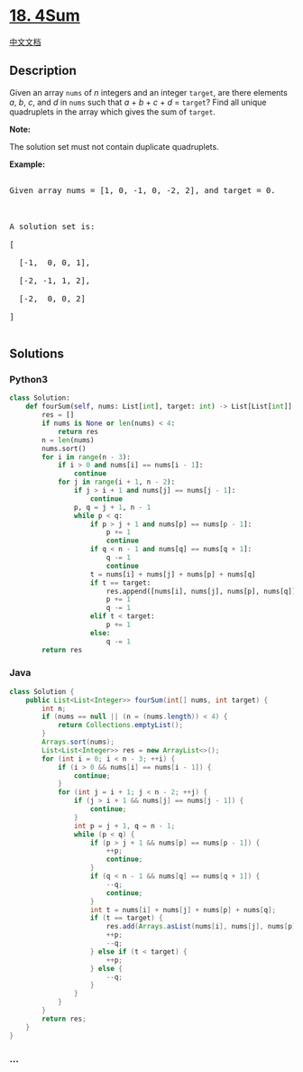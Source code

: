 # [18. 4Sum](https://leetcode.com/problems/4sum)

[中文文档](/solution/0000-0099/0018.4Sum/README.md)

## Description

<p>Given an array <code>nums</code> of <em>n</em> integers and an integer <code>target</code>, are there elements <em>a</em>, <em>b</em>, <em>c</em>, and <em>d</em> in <code>nums</code> such that <em>a</em> + <em>b</em> + <em>c</em> + <em>d</em> = <code>target</code>? Find all unique quadruplets in the array which gives the sum of <code>target</code>.</p>

<p><strong>Note:</strong></p>

<p>The solution set must not contain duplicate quadruplets.</p>

<p><strong>Example:</strong></p>

<pre>

Given array nums = [1, 0, -1, 0, -2, 2], and target = 0.



A solution set is:

[

  [-1,  0, 0, 1],

  [-2, -1, 1, 2],

  [-2,  0, 0, 2]

]

</pre>

## Solutions

<!-- tabs:start -->

### **Python3**

```python
class Solution:
    def fourSum(self, nums: List[int], target: int) -> List[List[int]]:
        res = []
        if nums is None or len(nums) < 4:
            return res
        n = len(nums)
        nums.sort()
        for i in range(n - 3):
            if i > 0 and nums[i] == nums[i - 1]:
                continue
            for j in range(i + 1, n - 2):
                if j > i + 1 and nums[j] == nums[j - 1]:
                    continue
                p, q = j + 1, n - 1
                while p < q:
                    if p > j + 1 and nums[p] == nums[p - 1]:
                        p += 1
                        continue
                    if q < n - 1 and nums[q] == nums[q + 1]:
                        q -= 1
                        continue
                    t = nums[i] + nums[j] + nums[p] + nums[q]
                    if t == target:
                        res.append([nums[i], nums[j], nums[p], nums[q]])
                        p += 1
                        q -= 1
                    elif t < target:
                        p += 1
                    else:
                        q -= 1
        return res
```

### **Java**

```java
class Solution {
    public List<List<Integer>> fourSum(int[] nums, int target) {
        int n;
        if (nums == null || (n = (nums.length)) < 4) {
            return Collections.emptyList();
        }
        Arrays.sort(nums);
        List<List<Integer>> res = new ArrayList<>();
        for (int i = 0; i < n - 3; ++i) {
            if (i > 0 && nums[i] == nums[i - 1]) {
                continue;
            }
            for (int j = i + 1; j < n - 2; ++j) {
                if (j > i + 1 && nums[j] == nums[j - 1]) {
                    continue;
                }
                int p = j + 1, q = n - 1;
                while (p < q) {
                    if (p > j + 1 && nums[p] == nums[p - 1]) {
                        ++p;
                        continue;
                    }
                    if (q < n - 1 && nums[q] == nums[q + 1]) {
                        --q;
                        continue;
                    }
                    int t = nums[i] + nums[j] + nums[p] + nums[q];
                    if (t == target) {
                        res.add(Arrays.asList(nums[i], nums[j], nums[p], nums[q]));
                        ++p;
                        --q;
                    } else if (t < target) {
                        ++p;
                    } else {
                        --q;
                    }
                }
            }
        }
        return res;
    }
}
```

### **...**

```

```

<!-- tabs:end -->
